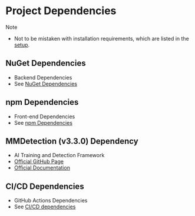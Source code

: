 # Project Dependencies  

> [!NOTE]
>
> - Not to be mistaken with installation requirements, which are listed in the [setup](../set-up.md).  

## NuGet Dependencies  

- Backend Dependencies  
- See [NuGet Dependencies](nuget-dependencies.md)  

## npm Dependencies  

- Front-end Dependencies  
- See [npm Dependencies](npm-dependencies.md)  

## MMDetection (v3.3.0) Dependency

- AI Training and Detection Framework  
- [Official GitHub Page](https://github.com/open-mmlab/mmdetection)  
- [Official Documentation](https://mmdetection.readthedocs.io/en/v3.3.0/)  

## CI/CD Dependencies  

- GitHub Actions Dependencies  
- See [CI/CD dependencies](github-actions-dependencies.md)  
